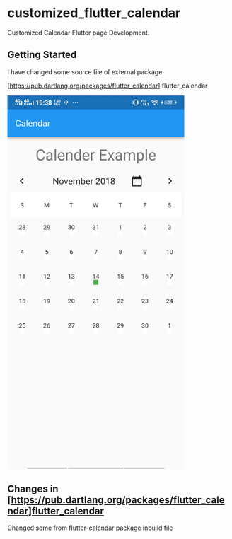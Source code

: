 # customized_flutter_calendar

Customized Calendar Flutter page Development.

## Getting Started

I have changed some source file of external package

[https://pub.dartlang.org/packages/flutter_calendar] flutter_calendar

<img src="screen.jpg" width="400">

## Changes in [https://pub.dartlang.org/packages/flutter_calendar]flutter_calendar

Changed some from flutter-calendar package inbuild file
